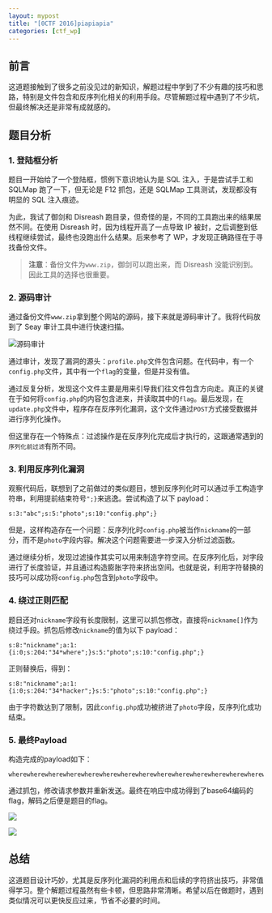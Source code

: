 ```yaml
---
layout: mypost
title: "[0CTF 2016]piapiapia"
categories: [ctf_wp]
---
```


## 前言

这道题接触到了很多之前没见过的新知识，解题过程中学到了不少有趣的技巧和思路，特别是文件包含和反序列化相关的利用手段。尽管解题过程中遇到了不少坑，但最终解决还是非常有成就感的。

## 题目分析

### 1. 登陆框分析

题目一开始给了一个登陆框，惯例下意识地认为是 SQL 注入，于是尝试手工和 SQLMap 跑了一下，但无论是 F12 抓包，还是 SQLMap 工具测试，发现都没有明显的 SQL 注入痕迹。

为此，我试了御剑和 Disreash 跑目录，但奇怪的是，不同的工具跑出来的结果居然不同。在使用 Disreash 时，因为线程开高了一点导致 IP 被封，之后调整到低线程继续尝试，最终也没跑出什么结果。后来参考了 WP，才发现正确路径在于寻找备份文件。

> **注意**：备份文件为`www.zip`，御剑可以跑出来，而 Disreash 没能识别到。因此工具的选择也很重要。

### 2. 源码审计

通过备份文件`www.zip`拿到整个网站的源码，接下来就是源码审计了。我将代码放到了 Seay 审计工具中进行快速扫描。

![源码审计](1.png)

通过审计，发现了漏洞的源头：`profile.php`文件包含问题。在代码中，有一个`config.php`文件，其中有一个`flag`的变量，但是并没有值。

通过反复分析，发现这个文件主要是用来引导我们往文件包含方向走。真正的关键在于如何将`config.php`的内容包含进来，并读取其中的`flag`。最后发现，在`update.php`文件中，程序存在反序列化漏洞，这个文件通过`POST`方式接受数据并进行序列化操作。

但这里存在一个特殊点：过滤操作是在反序列化完成后才执行的，这跟通常遇到的`序列化前过滤`有所不同。

### 3. 利用反序列化漏洞

观察代码后，联想到了之前做过的类似题目，想到反序列化时可以通过手工构造字符串，利用提前结束符号`";}`来逃逸。尝试构造了以下 payload：

```
s:3:"abc";s:5:"photo";s:10:"config.php";}
```

但是，这样构造存在一个问题：反序列化时`config.php`被当作`nickname`的一部分，而不是`photo`字段内容。解决这个问题需要进一步深入分析过滤函数。

通过继续分析，发现过滤操作其实可以用来制造字符空间。在反序列化后，对字段进行了长度验证，并且通过构造膨胀字符来挤出空间。也就是说，利用字符替换的技巧可以成功将`config.php`包含到`photo`字段中。

### 4. 绕过正则匹配

题目还对`nickname`字段有长度限制，这里可以抓包修改，直接将`nickname[]`作为绕过手段。抓包后修改`nickname`的值为以下 payload：

```
s:8:"nickname";a:1:{i:0;s:204:"34*where";}s:5:"photo";s:10:"config.php";}
```

正则替换后，得到：

```
s:8:"nickname";a:1:{i:0;s:204:"34*hacker";}s:5:"photo";s:10:"config.php";}
```

由于字符数达到了限制，因此`config.php`成功被挤进了`photo`字段，反序列化成功结束。

### 5. 最终Payload

构造完成的payload如下：

```
wherewherewherewherewherewherewherewherewherewherewherewherewherewherewherewherewherewherewherewherewherewherewherewherewherewherewherewherewhere";}s:5:"photo";s:10:"config.php";}
```
通过抓包，修改请求参数并重新发送。最终在响应中成功得到了base64编码的flag，解码之后便是题目的flag。

![](2.png)

![](3.png)

## 总结

这道题目设计巧妙，尤其是反序列化漏洞的利用点和后续的字符挤出技巧，非常值得学习。整个解题过程虽然有些卡顿，但思路非常清晰。希望以后在做题时，遇到类似情况可以更快反应过来，节省不必要的时间。